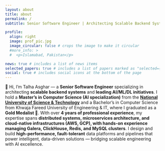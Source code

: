 ```yaml
---
layout: about
title: about
permalink: /
subtitle: Senior Software Engineer | Architecting Scalable Backend Systems & Leading AI/ML/DL Initiatives

profile:
  align: right
  image: prof_pic.jpg
  image_circular: false # crops the image to make it circular
  #more_info: >
  #  <p>Islamabad, Pakistan</p>

news: true # includes a list of news items
selected_papers: true # includes a list of papers marked as "selected={true}"
social: true # includes social icons at the bottom of the page
---
```


👋 Hi, I’m Talha Asghar — a **Senior Software Engineer** specializing in architecting **scalable backend systems** and **leading AI/ML/DL initiatives**. I hold a **Master’s in Computer Science (AI specialization)** from the **[National University of Science & Technology](https://nust.edu.pk/)** and a Bachelor’s in Computer Science from Khwaja Fareed University of Engineering & IT, where I graduated as a **Gold Medalist 🥇**. With over **4 years of professional experience**, my expertise spans **distributed systems, microservices architecture, and cloud-native infrastructures (AWS, GCP), with hands-on experience managing Galera, ClickHouse, Redis, and MySQL clusters**. I design and build **high-performance, fault-tolerant** data platforms and pipelines that power intelligent, data-driven solutions — bridging scalable engineering with AI excellence.
